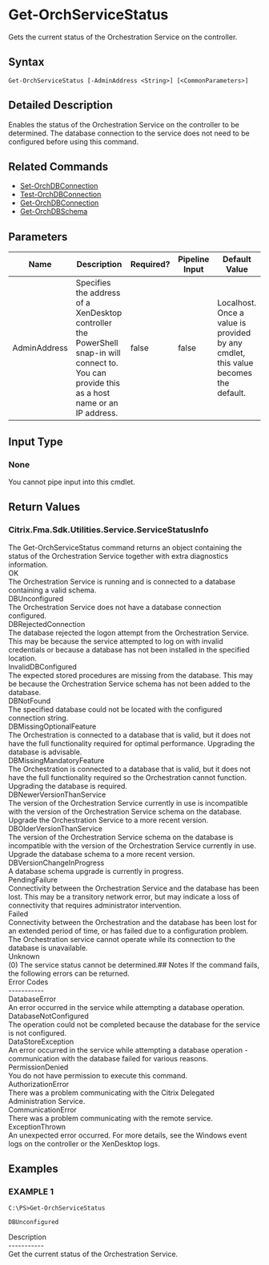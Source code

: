 ﻿# Get-OrchServiceStatus

   Gets the current status of the Orchestration Service on the controller.

## Syntax
```
Get-OrchServiceStatus [-AdminAddress <String>] [<CommonParameters>]
```

## Detailed Description
   Enables the status of the Orchestration Service on the controller to be determined. The database connection to the service does not need to be configured before using this command.

## Related Commands
  * [Set-OrchDBConnection](Set-OrchDBConnection.html)
  * [Test-OrchDBConnection](Test-OrchDBConnection.html)
  * [Get-OrchDBConnection](Get-OrchDBConnection.html)
  * [Get-OrchDBSchema](Get-OrchDBSchema.html)
## Parameters

| Name   | Description | Required? | Pipeline Input | Default Value |
| --- | --- | --- | --- | --- |
| AdminAddress | Specifies the address of a XenDesktop controller the PowerShell snap-in will connect to. You can provide this as a host name or an IP address. | false | false | Localhost. Once a value is provided by any cmdlet, this value becomes the default. |

## Input Type
### None
   You cannot pipe input into this cmdlet.
## Return Values
### Citrix.Fma.Sdk.Utilities.Service.ServiceStatusInfo
   The Get-OrchServiceStatus command returns an object containing the status of the Orchestration Service together with extra diagnostics information.<br>OK<br>    The Orchestration Service is running and is connected to a database containing a valid schema.<br>DBUnconfigured<br>    The Orchestration Service does not have a database connection configured.<br>DBRejectedConnection<br>    The database rejected the logon attempt from the Orchestration Service.  This may be because the service attempted to log on with invalid credentials or because a database has not been installed in the specified location.<br>InvalidDBConfigured<br>    The expected stored procedures are missing from the database.  This may be because the Orchestration Service schema has not been added to the database.<br>DBNotFound<br>    The specified database could not be located with the configured connection string.<br>DBMissingOptionalFeature<br>    The Orchestration is connected to a database that is valid, but it does not have the full functionality required for optimal performance. Upgrading the database is advisable.<br>DBMissingMandatoryFeature<br>    The Orchestration is connected to a database that is valid, but it does not have the full functionality required so the Orchestration cannot function. Upgrading the database is required.<br>DBNewerVersionThanService<br>    The version of the Orchestration Service currently in use is incompatible with the version of the Orchestration Service schema on the database.  Upgrade the Orchestration Service to a more recent version.<br>DBOlderVersionThanService<br>    The version of the Orchestration Service schema on the database is incompatible with the version of the Orchestration Service currently in use.  Upgrade the database schema to a more recent version.<br>DBVersionChangeInProgress<br>    A database schema upgrade is currently in progress.<br>PendingFailure<br>    Connectivity between the Orchestration Service and the database has been lost. This may be a transitory network error, but may indicate a loss of connectivity that requires administrator intervention.<br>Failed<br>    Connectivity between the Orchestration and the database has been lost for an extended period of time, or has failed due to a configuration problem. The Orchestration service cannot operate while its connection to the database is unavailable.<br>Unknown<br>    (0) The service status cannot be determined.## Notes
   If the command fails, the following errors can be returned.<br>    Error Codes<br>    -----------<br>    DatabaseError<br>        An error occurred in the service while attempting a database operation.<br>    DatabaseNotConfigured<br>        The operation could not be completed because the database for the service is not configured.<br>    DataStoreException<br>        An error occurred in the service while attempting a database operation - communication with the database failed for various reasons.<br>    PermissionDenied<br>        You do not have permission to execute this command.<br>    AuthorizationError<br>        There was a problem communicating with the Citrix Delegated Administration Service.<br>    CommunicationError<br>        There was a problem communicating with the remote service.<br>    ExceptionThrown<br>        An unexpected error occurred.  For more details, see the Windows event logs on the controller or the XenDesktop logs.
## Examples

### EXAMPLE 1
```
C:\PS>Get-OrchServiceStatus

DBUnconfigured
```
   Description<br>-----------<br>Get the current status of the Orchestration Service.
